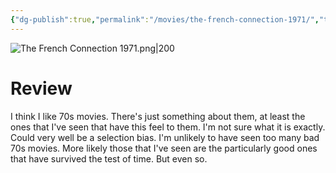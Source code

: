 ```yaml
---
{"dg-publish":true,"permalink":"/movies/the-french-connection-1971/","tags":["movies"],"created":"2023-12-04","updated":"2025-03-13"}
---
```



![The French Connection 1971.png|200](/img/user/Attachments/The%20French%20Connection%201971.png)

# Review

I think I like 70s movies. There's just something about them, at least the ones that I've seen that have this feel to them. I'm not sure what it is exactly. Could very well be a selection bias. I'm unlikely to have seen too many bad 70s movies. More likely those that I've seen are the particularly good ones that have survived the test of time. But even so.
